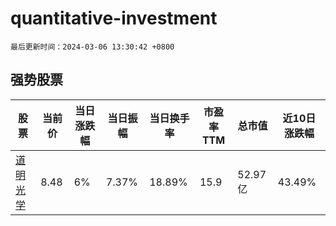# quantitative-investment

`最后更新时间：2024-03-06 13:30:42 +0800`

## 强势股票

|股票|当前价|当日涨跌幅|当日振幅|当日换手率|市盈率TTM|总市值|近10日涨跌幅|
|----|----|----|----|----|----|----|----|
|[道明光学](https://xueqiu.com/S/SZ002632)|8.48|6%|7.37%|18.89%|15.9|52.97亿|43.49%|
